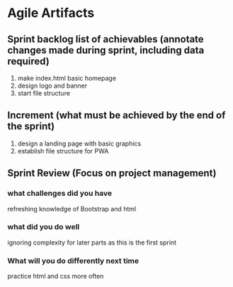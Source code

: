# Agile Artifacts #
## Sprint backlog list of achievables (annotate changes made during sprint, including data required)
1. make index.html basic homepage
2. design logo and banner
3. start file structure
## Increment (what must be achieved by the end of the sprint) ##
1. design a landing page with basic graphics
2. establish file structure for PWA
## Sprint Review (Focus on project management)
### what challenges did you have ###
refreshing knowledge of Bootstrap and html

### what did you do well ###
ignoring complexity for later parts as this is the first sprint
### What will you do differently next time ###
practice html and css more often